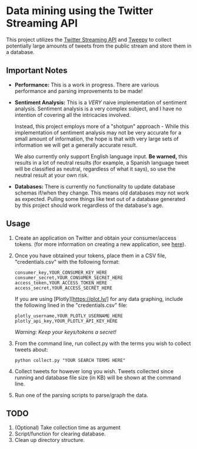 Data mining using the Twitter Streaming API
===========================================

This project utilizes the [Twitter Streaming API](https://dev.twitter.com/streaming/overview)
and [Tweepy](http://www.tweepy.org/) to collect potentially large amounts of
tweets from the public stream and store them in a database.

Important Notes
---------------

* **Performance:** This is a work in progress. There are various performance and
  parsing improvements to be made!

* **Sentiment Analysis:** This is a *VERY* naive implementation of sentiment
  analysis. Sentiment analysis is a very complex subject, and I have no
  intention of covering all the intricacies involved.

  Instead, this project employs more of a "shotgun" approach - While this
  implementation of sentiment analysis may not be very accurate for a small
  amount of information, the hope is that with very large sets of information we
  will get a generally accurate result.

  We also currently only support English language input. **Be warned,** this
  results in a lot of neutral results (for example, a Spanish language tweet
  will be classified as neutral, regardless of what it says), so use the neutral
  result at your own risk.

* **Databases:** There is currently no functionality to update database schemas
  if/when they change. This means old databases *may* not work as expected.
  Pulling some things like text out of a database generated by this project
  should work regardless of the database's age.

Usage
-----

1. Create an application on Twitter and obtain your consumer/access tokens. (for
more information on creating a new application, see [here](https://dev.twitter.com/)).

2. Once you have obtained your tokens, place them in a CSV file,
"credentials.csv" with the following format:

   ```
   consumer_key,YOUR_CONSUMER_KEY_HERE
   consumer_secret,YOUR_CONSUMER_SECRET_HERE
   access_token,YOUR_ACCESS_TOKEN_HERE
   access_secret,YOUR_ACCESS_SECRET_HERE
   ```

   If you are using [Plotly][https://plot.ly/] for any data graphing, include
   the following lined in the "credentials.csv" file:

   ```
   plotly_username,YOUR_PLOTLY_USERNAME_HERE
   plotly_api_key,YOUR_PLOTLY_API_KEY_HERE
   ```

   *Warning: Keep your keys/tokens a secret!*

3. From the command line, run collect.py with the terms you wish to collect
   tweets about:
    ```
    python collect.py "YOUR SEARCH TERMS HERE"
    ```

4. Collect tweets for however long you wish. Tweets collected since running and
   database file size (in KB) will be shown at the command line.

5. Run one of the parsing scripts to parse/graph the data.


TODO
----

1. (Optional) Take collection time as argument
2. Script/function for clearing database.
3. Clean up directory structure.
